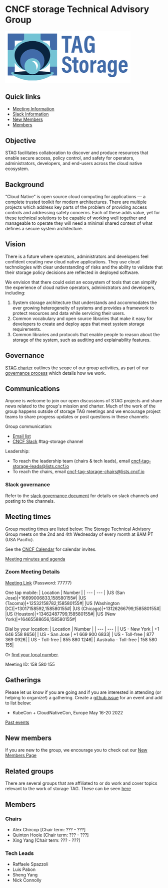 # CNCF storage Technical Advisory Group

<!-- cspell:disable -->
<!-- markdownlint-disable-next-line MD033 MD013 -->
<img src="design/logo/122128977-4050a380-cdea-11eb-84b7-191c8e73aac9.png" alt="Cloud Native Storage logo" width="400"/>
<!-- cSpell:enable -->

## Quick links

- [Meeting Information](#meeting-times)
- [Slack Information](#communications)
- [New Members](#new-members)
- [Members](#members)

## Objective

STAG facilitates collaboration to discover and produce resources that enable
secure access, policy control, and safety for operators, administrators,
developers, and end-users across the cloud native ecosystem.

## Background

“Cloud Native” is open source cloud computing for applications — a complete
trusted toolkit for modern architectures.  There are multiple projects which
address key parts of the problem of providing access controls and addressing
safety concerns. Each of these adds value, yet for these technical solutions to
be capable of working well together and manageable to operate they will need a
minimal shared context of what defines a secure system architecture.

## Vision

There is a future where operators, administrators and developers feel confident
creating new cloud native applications.  They use cloud technologies with clear
understanding of risks and the ability to validate that their storage policy
decisions are reflected in deployed software.

We envision that there could exist an ecosystem of tools that can simplify the
experience of cloud native operators, administrators and developers, including:

1. System storage architecture that understands and accommodates the ever
growing heterogeneity of systems and provides a framework to protect resources
and data while servicing their users.
2. Common vocabulary and open source libraries that make it easy for developers
to create and deploy apps that meet system storage requirements.
3. Common libraries and protocols that enable people to reason about the
storage of the system, such as auditing and explainability features.

## Governance

[STAG charter](governance/charter.md) outlines the scope  of our group
activities, as part of our [governance process](governance) which details how we
work.

## Communications

Anyone is welcome to join our open discussions of STAG projects and share news
related to the group's mission and charter. Much of the work of the group
happens outside of storage TAG meetings and we encourage project teams to share
progress updates or post questions in these channels:

Group communication:

- [Email list](https://lists.cncf.io/g/cncf-tag-storage)
- [CNCF Slack](https://slack.cncf.io/) #tag-storage channel

Leadership:

- To reach the leadership team (chairs & tech leads), email
  cncf-tag-storage-leads@lists.cncf.io
- To reach the chairs, email cncf-tag-storage-chairs@lists.cncf.io

### Slack governance

Refer to the [slack governance document](slack.md) for details on slack channels
and posting to the channels.

## Meeting times

Group meeting times are listed below:
The Storage Technical Advisory Group meets on the 2nd and 4th Wednesday of every month at 8AM PT (USA Pacific).

See the  [CNCF Calendar](https://www.cncf.io/calendar/) for calendar invites.

[Meeting minutes and
agenda](https://bit.ly/cncf-storage-sig-minutes)

### Zoom Meeting Details

<!-- cSpell:ignore cncftagstorage -->
[Meeting Link](https://zoom.us/j/2920471159?pwd=em1JbE44MktjZE4vbnJtUUFQcGZwdz09) (Password: 77777)

One tap mobile:
| Location | Number |
| --- | --- |
|US (San Jose)|+16699006833,158580155#|
|US (Tacoma)|+12532158782,158580155#|
|US (Washington DC)|+13017158592,158580155#|
|US (Chicago)|+13126266799,158580155#|
|US (Houston)|+13462487799,158580155#|
|US (New York)|+16465588656,158580155#|

Dial by your location:
| Location | Number |
| --- | --- |
| US - New York | +1 646 558 8656|
| US - San Jose | +1 669 900 6833|
| US - Toll-free | 877 369 0926|
| US - Toll-free | 855 880 1246|
| Australia - Toll-free | 158 580 155|

Or [find your local number](https://zoom.us/u/alwlmxlNn).

Meeting ID: 158 580 155

## Gatherings

Please let us know if you are going and if you are interested in attending (or
helping to organize!) a gathering. Create a [github
issue](https://github.com/cncf/tag-storage/issues/new) for an event and add to
list below:

- KubeCon + CloudNativeCon, Europe May 16-20 2022

[Past events](past-events.md)

## New members

If you are new to the group, we encourage you to check out our [New Members Page](NEW-MEMBERS.md)

## Related groups

There are several groups that are affiliated to or do work and cover topics relevant
 to the work of storage TAG. These can be seen [here](governance/related-groups/)

## Members
<!-- cSpell:disable -->

### Chairs

- Alex Chircop [Chair term: ??? - ???]
- Quinton Hoole [Chair term: ??? - ???]
- Xing Yang [Chair term: ??? - ???]

### Tech Leads

 - Raffaele Spazzoli
 - Luis Pabon
 - Sheng Yang
 - Nick Connolly

